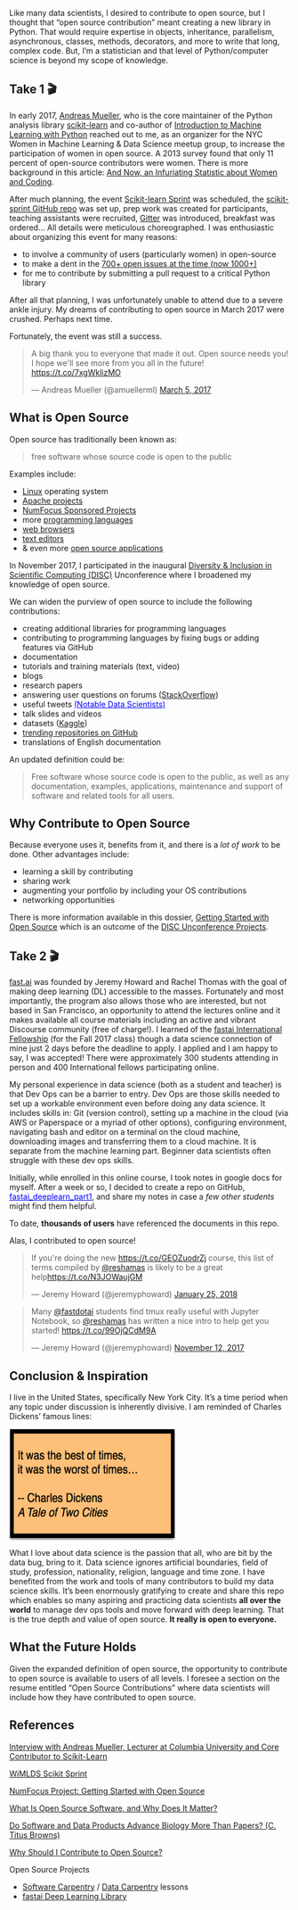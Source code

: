 Like many data scientists, I desired to contribute to open source, but I thought that “open source contribution” meant creating a new library in Python.  That would require expertise in objects, inheritance, parallelism, asynchronous, classes, methods, decorators, and more to write that long, complex code.  But, I’m a statistician and that level of Python/computer science is beyond my scope of knowledge.  

## Take 1 :clapper:

In early 2017, [Andreas Mueller](https://twitter.com/amuellerml), who is the core maintainer of the Python analysis library [scikit-learn](https://github.com/scikit-learn/scikit-learn) and co-author of [Introduction to Machine Learning with Python](http://shop.oreilly.com/product/0636920030515.do) reached out to me, as an organizer for the NYC Women in Machine Learning & Data Science meetup group, to increase the participation of women in open source.  A 2013 survey found that only 11 percent of open-source contributors were women.  There is more background in this article: [And Now, an Infuriating Statistic about Women and Coding](https://www.newamerica.org/weekly/111/and-now-an-infuriating-statistic-about-women-and-coding/).   

After much planning, the event [Scikit-learn Sprint](https://www.meetup.com/NYC-Women-in-Machine-Learning-Data-Science/events/237123181/) was scheduled, the [scikit-sprint GitHub repo](https://github.com/WiMLDS/scikit-sprint) was set up, prep work was created for participants, teaching assistants were recruited, [Gitter](https://gitter.im/scikit-learn/scikit-learn) was introduced, breakfast was ordered…  All details were meticulous choreographed.  I was enthusiastic about organizing this event for many reasons:  
- to involve a community of users (particularly women) in open-source
- to make a dent in the [700+ open issues at the time (now 1000+)](https://github.com/scikit-learn/scikit-learn/issues)
- for me to contribute by submitting a pull request to a critical Python library

After all that planning, I was unfortunately unable to attend due to a severe ankle injury.  My dreams of contributing to open source in March 2017 were crushed.  Perhaps next time.  

Fortunately, the event was still a success.

<blockquote class="twitter-tweet" data-lang="en"><p lang="en" dir="ltr">A big thank you to everyone that made it out. Open source needs you! I hope we&#39;ll see more from you all in the future! <a href="https://t.co/7xgWklizMO">https://t.co/7xgWklizMO</a></p>&mdash; Andreas Mueller (@amuellerml) <a href="https://twitter.com/amuellerml/status/838186956022513665?ref_src=twsrc%5Etfw">March 5, 2017</a></blockquote>
<script async src="https://platform.twitter.com/widgets.js" charset="utf-8"></script>


## What is Open Source

Open source has traditionally been known as:  
>free software whose source code is open to the public  

Examples include:  
- [Linux](https://www.linux.org/) operating system
- [Apache projects](https://projects.apache.org/projects.html?name)
- [NumFocus Sponsored Projects](https://www.numfocus.org/sponsored-projects)
- more [programming languages](https://github.com/collections/programming-languages)
- [web browsers](http://www.linuxandubuntu.com/home/best-open-source-web-browsers)
- [text editors](https://www.slant.co/topics/3418/~open-source-programming-text-editors)
- & even more [open source applications](https://opensource.com/resources/projects-and-applications)

In November 2017, I participated in the inaugural [Diversity & Inclusion in Scientific Computing (DISC)](https://pydata.org/nyc2017/diversity-inclusion/disc-unconference-2017/) Unconference where I broadened my knowledge of open source.    

We can widen the purview of open source to include the following contributions:
- creating additional libraries for programming languages
- contributing to programming languages by fixing bugs or adding features via GitHub
- documentation
- tutorials and training materials (text, video)
- blogs
- research papers
- answering user questions on forums ([StackOverflow](https://stackoverflow.com/questions))
- useful tweets <a href="https://twitter.com/reshamas/lists/notable-data-scientists/members" style="color:blue">(Notable Data Scientists)</a>
- talk slides and videos
- datasets ([Kaggle](https://www.kaggle.com/datasets))
- [trending repositories on GitHub](https://github.com/trending)
- translations of English documentation

An updated definition could be:  
>Free software whose source code is open to the public, as well as any documentation, examples, applications, maintenance and support of software and related tools for all users.

## Why Contribute to Open Source
Because everyone uses it, benefits from it, and there is a *lot of work* to be done.  Other advantages include:  
- learning a skill by contributing
- sharing work
- augmenting your portfolio by including your OS contributions
- networking opportunities

There is more information available in this dossier, [Getting Started with Open Source](https://github.com/numfocus/getting-started-with-open-source) which is an outcome of the [DISC Unconference Projects](https://github.com/numfocus/DISC-unconf-17).


## Take 2 :clapper:

[fast.ai](http://www.fast.ai) was founded by Jeremy Howard and Rachel Thomas with the goal of making deep learning (DL) accessible to the masses.  Fortunately and most importantly, the program also allows those who are interested, but not based in San Francisco, an opportunity to attend the lectures online and it makes available all course materials including an active and vibrant Discourse community (free of charge!).  I learned of the [fastai International Fellowship](http://www.fast.ai/2017/09/08/international-fellowship/) (for the Fall 2017 class) though a data science connection of mine  just 2 days before the deadline to apply.  I applied and I am happy to say, I was accepted!  There were approximately 300 students attending in person and 400 International fellows participating online.  

My personal experience in data science (both as a student and teacher) is that Dev Ops can be a barrier to entry.  Dev Ops are those skills needed to set up a workable environment even before doing any data science.  It includes skills in:  Git (version control), setting up a machine in the cloud (via AWS or Paperspace or a myriad of other options), configuring environment, navigating bash and editor on a terminal on the cloud machine, downloading images and transferring them to a cloud machine.  It is separate from the machine learning part.  Beginner data scientists often struggle with these dev ops skills.

Initially, while enrolled in this online course, I took notes in google docs for myself.  After a week or so, I decided to create a repo on GitHub, <a href="https://github.com/reshamas/fastai_deeplearn_part1" style="color:blue">fastai_deeplearn_part1</a>, and share my notes in case a *few other students* might find them helpful.  

To date, **thousands of users** have referenced the documents in this repo.

Alas, I contributed to open source!  

<blockquote class="twitter-tweet" data-lang="en"><p lang="en" dir="ltr">If you&#39;re doing the new <a href="https://t.co/GEOZuodrZj">https://t.co/GEOZuodrZj</a> course, this list of terms compiled by <a href="https://twitter.com/reshamas?ref_src=twsrc%5Etfw">@reshamas</a> is likely to be a great help<a href="https://t.co/N3JOWaujGM">https://t.co/N3JOWaujGM</a></p>&mdash; Jeremy Howard (@jeremyphoward) <a href="https://twitter.com/jeremyphoward/status/956321940536410112?ref_src=twsrc%5Etfw">January 25, 2018</a></blockquote>
<script async src="https://platform.twitter.com/widgets.js" charset="utf-8"></script>

<blockquote class="twitter-tweet" data-lang="en"><p lang="en" dir="ltr">Many <a href="https://twitter.com/fastdotai?ref_src=twsrc%5Etfw">@fastdotai</a> students find tmux really useful with Jupyter Notebook, so <a href="https://twitter.com/reshamas?ref_src=twsrc%5Etfw">@reshamas</a> has written a nice intro to help get you started! <a href="https://t.co/99OjQCdM9A">https://t.co/99OjQCdM9A</a></p>&mdash; Jeremy Howard (@jeremyphoward) <a href="https://twitter.com/jeremyphoward/status/929568271795306498?ref_src=twsrc%5Etfw">November 12, 2017</a></blockquote>
<script async src="https://platform.twitter.com/widgets.js" charset="utf-8"></script>

 
## Conclusion & Inspiration

I live in the United States, specifically New York City.  It’s a time period when any topic under discussion is inherently divisive.  I am reminded of Charles Dickens’ famous lines:  

<img src="../assets/images/charles_dickens.png" align="center"  height="200" width="300" >  

What I love about data science is the passion that all, who are bit by the data bug, bring to it.  Data science ignores artificial boundaries, field of study, profession, nationality, religion, language and time zone.  I have benefited from the work and tools of many contributors to build my data science skills.  It’s been enormously gratifying to create and share this repo which enables so many aspiring and practicing data scientists **all over the world** to manage dev ops tools and move forward with deep learning.  That is the true depth and value of open source.  **It really is open to everyone.**  

## What the Future Holds
Given the expanded definition of open source, the opportunity to contribute to open source is available to users of all levels.  I foresee a section on the resume entitled “Open Source Contributions” where data scientists will include how they have contributed to open source.

## References
[Interview with Andreas Mueller, Lecturer at Columbia University and Core Contributor to Scikit-Learn](https://mlconf.com/interview-andreas-muller-lecturer-columbia-university-core-contributor-scikit-learn-reshama-shaikh/)

[WiMLDS Scikit Sprint](http://wimlds.org/noemi-derzsy-scikit-learn-sprint/)

[NumFocus Project: Getting Started with Open Source](https://github.com/numfocus/getting-started-with-open-source)

[What Is Open Source Software, and Why Does It Matter?](https://www.howtogeek.com/129967/htg-explains-what-is-open-source-software-and-why-you-should-care/)

[Do Software and Data Products Advance Biology More Than Papers?
 (C. Titus Browns)](http://ivory.idyll.org/blog/2018-software-and-data-better-than-papers.html)

[Why Should I Contribute to Open Source?](https://github.com/numfocus/getting-started-with-open-source/blob/master/what_is_open_source_and_why_contribute.md#why-should-i-contribute-to-open-source)

Open Source Projects
- [Software Carpentry](https://software-carpentry.org/lessons/) / [Data Carpentry](http://www.datacarpentry.org/lessons/) lessons
- [fastai Deep Learning Library](https://github.com/fastai/fastai)
